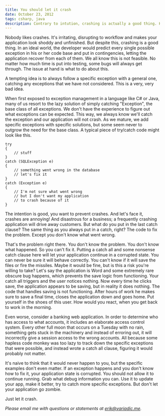 ```yaml
---
title: You should let it crash
date: October 23, 2012
tags: csharp, java
description: Contrary to intution, crashing is actually a good thing. Here's why you should never catch all.
---
```


Nobody likes crashes. It's irritating, disrupting to workflow and makes your application look shoddy and unfinished. But despite this, crashing is a good thing. In an ideal world, the developer would predict every single possible exception in his or her code base and put in contingencies, letting the application recover from each of them. We all know this is not feasible. No matter how much time is put into testing, some bugs will always get through. The issue at hand is what to do about this.

A tempting idea is to always follow a specific exception with a general one, catching any exceptions that we have not considered. This is a very, very bad idea.

When first exposed to exception management in a language like C# or Java, many of us resort to the lazy  solution of simply catching "Exception", the base class of all exceptions. We don't have the experience to figure out what exceptions can be expected. This way, we always know we'll catch the exception and our application will not crash. As we mature, we add specific exceptions with specific solutions, but some seem never to outgrow the need for the base class. A typical piece of try/catch code might look like this.

~~~~~{.cs}
try 
{
    // stuff
}
catch (SQLException e)
{
    // something went wrong in the database
    // let's fix it
}
catch (Exception e)
{
    // I'm not sure what went wrong
    // but I don't want my application
    // to crash because of it
}
~~~~~

The intention is good, you want to prevent crashes. And let's face it, crashes are annoying! And disastrous for a business; a frequently crashing application will drive away customers. But what do you put in the last catch clause? The same thing as you always put in a catch, right? The code to fix the problem. Except you don't know what went wrong.

That's the problem right there. You don't know the problem. You don't know what happened. So you can't fix it. Putting a catch all and some nonsense catch clause here will let your application continue in a corrupted state. You can never be sure it will behave correctly. You can't know if it will save the files or fire the missiles. Maybe it would be fine, but is this a risk you're willing to take? Let's say the application is Word and some extremely rare obscure bug happens, which prevents the save logic from functioning. Your catch all triggers and the user notices nothing. Now every time he clicks save, the application appears to be saving, but in reality it does nothing. The code that handles saving is not functioning. After hours of work he makes sure to save a final time, closes the application down and goes home. Put yourself in the shoes of this user. How would you react, when you get back to work in the morning.

Even worse, consider a banking web application. In order to determine who has access to what accounts, it includes an elaborate access control system. Every other full moon that occurs on a Tuesday with no rain, something gets stuck in the machinery and instead of erroring out, it will incorrectly give a session access to the wrong accounts. All because some hapless code monkey was too lazy to track down the specific exceptions that were possible, and instead wrote a catch all clause, figuring it would probably not matter.

It's naive to think that it would never happen to you, but the specific examples don't even matter. If an exception happens and you don't know how to fix it, your application state is corrupted. You should not allow it to continue running. Grab what debug information you can. Use it to update your app, make it better, try to catch more specific exceptions. But don't let your application go zombie.

Just let it crash.

_Please email me with questions or statements at <erik@variadic.me>._

